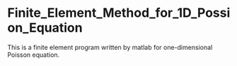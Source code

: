 # Finite_Element_Method_for_1D_Possion_Equation
This is a finite element program written by matlab for one-dimensional Poisson equation.
